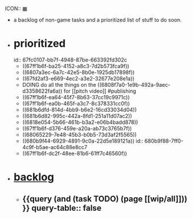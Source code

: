 ICON:: ▦

- a backlog of non-game tasks and a prioritized list of stuff to do soon.
- # prioritized
  id:: 67fc0107-bb7f-4948-87be-663392fd302c
	- ((67ff1b6f-ba25-4152-a8c3-7d2b573fca9f))
	- ((6807a3ec-6a7c-42e5-8b0e-1925db17898f))
	- ((67fd2af3-e669-4ec2-a3e2-32677e208e1a))
	- DOING do all the things on the ((6808f7a0-1e9b-492a-9aec-d3358622fa6a)) for [[pitch video]] #publishing
	- ((67ff1b6f-ea64-45f7-8b63-37cc19c9971c))
	- ((67ff1b6f-ea0b-465f-a3c7-8c378331cc0f))
	- ((681b6dfd-814d-4bb9-b6e2-16cd33034d04))
	- ((681b6d82-995c-442a-8fd1-251a11d07ac2))
	- ((6818e054-5b66-461b-b3a2-e06b4badd878))
	- ((67ff1b6f-d376-459e-a20a-ab73c3765b7f))
	- ((68065229-7e48-45b3-b0b5-73d3af2f5565))
	- ((680b9f44-6929-4891-9c0a-22d5e189121a))
	  id:: 680b9f88-7ff0-4c9f-b5ae-ac64c88e8cc7
	- ((67ff1b6f-dc2f-48ee-81b6-61ff7c46560f))
- # [backlog](wip/all)
	- {{query (and (task TODO) (page [[wip/all]])) }}
	  query-table:: false
		-